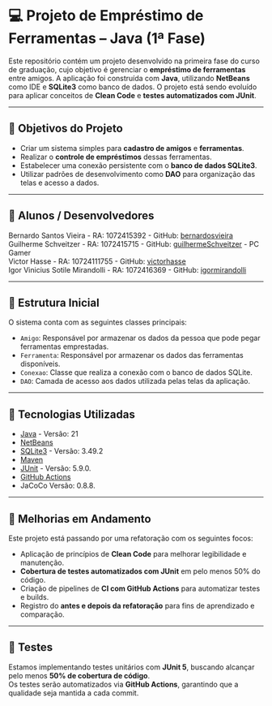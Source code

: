 # 💻 Projeto de Empréstimo de Ferramentas – Java (1ª Fase)

Este repositório contém um projeto desenvolvido na primeira fase do curso de graduação, cujo objetivo é gerenciar o **empréstimo de ferramentas** entre amigos. A aplicação foi construída com **Java**, utilizando **NetBeans** como IDE e **SQLite3** como banco de dados. O projeto está sendo evoluído para aplicar conceitos de **Clean Code** e **testes automatizados com JUnit**.

---

## 📌 Objetivos do Projeto

- Criar um sistema simples para **cadastro de amigos** e **ferramentas**.
- Realizar o **controle de empréstimos** dessas ferramentas.
- Estabelecer uma conexão persistente com o **banco de dados SQLite3**.
- Utilizar padrões de desenvolvimento como **DAO** para organização das telas e acesso a dados.

---

## 👥 Alunos / Desenvolvedores

  Bernardo Santos Vieira - RA: 1072415392 - GitHub: <a href="https://github.com/BernardoSVieira">bernardosvieira</a><br>
  Guilherme Schveitzer - RA: 1072415715 - GitHub: <a href="https://github.com/GuilhermeSchveitzer">guilhermeSchveitzer</a> - PC Gamer<br>
  Victor Hasse - RA: 10724111755 - GitHub: <a href="https://github.com/victorhasse">victorhasse</a><br>
  Igor Vinicius Sotile Mirandolli - RA: 1072416369 - GitHub: <a href="https://github.com/IgorMirandolli">igormirandolli</a><br>

---

## 🧱 Estrutura Inicial

O sistema conta com as seguintes classes principais:

- `Amigo`: Responsável por armazenar os dados da pessoa que pode pegar ferramentas emprestadas.
- `Ferramenta`: Responsável por armazenar os dados das ferramentas disponíveis.
- `Conexao`: Classe que realiza a conexão com o banco de dados SQLite.
- `DAO`: Camada de acesso aos dados utilizada pelas telas da aplicação.

---

## 🚀 Tecnologias Utilizadas

- [Java](https://www.oracle.com/java/) - Versão: 21
- [NetBeans](https://netbeans.apache.org/)
- [SQLite3](https://www.sqlite.org/index.html) - Versão: 3.49.2
- [Maven](https://maven.apache.org/)
- [JUnit](https://junit.org/) - Versão: 5.9.0.
- [GitHub Actions](https://github.com/features/actions)
- JaCoCo  Versão: 0.8.8.

---

## 🧼 Melhorias em Andamento

Este projeto está passando por uma refatoração com os seguintes focos:

- Aplicação de princípios de **Clean Code** para melhorar legibilidade e manutenção.
- **Cobertura de testes automatizados com JUnit** em pelo menos 50% do código.
- Criação de pipelines de **CI com GitHub Actions** para automatizar testes e builds.
- Registro do **antes e depois da refatoração** para fins de aprendizado e comparação.

---

## 🧪 Testes

Estamos implementando testes unitários com **JUnit 5**, buscando alcançar pelo menos **50% de cobertura de código**.  
Os testes serão automatizados via **GitHub Actions**, garantindo que a qualidade seja mantida a cada commit.
